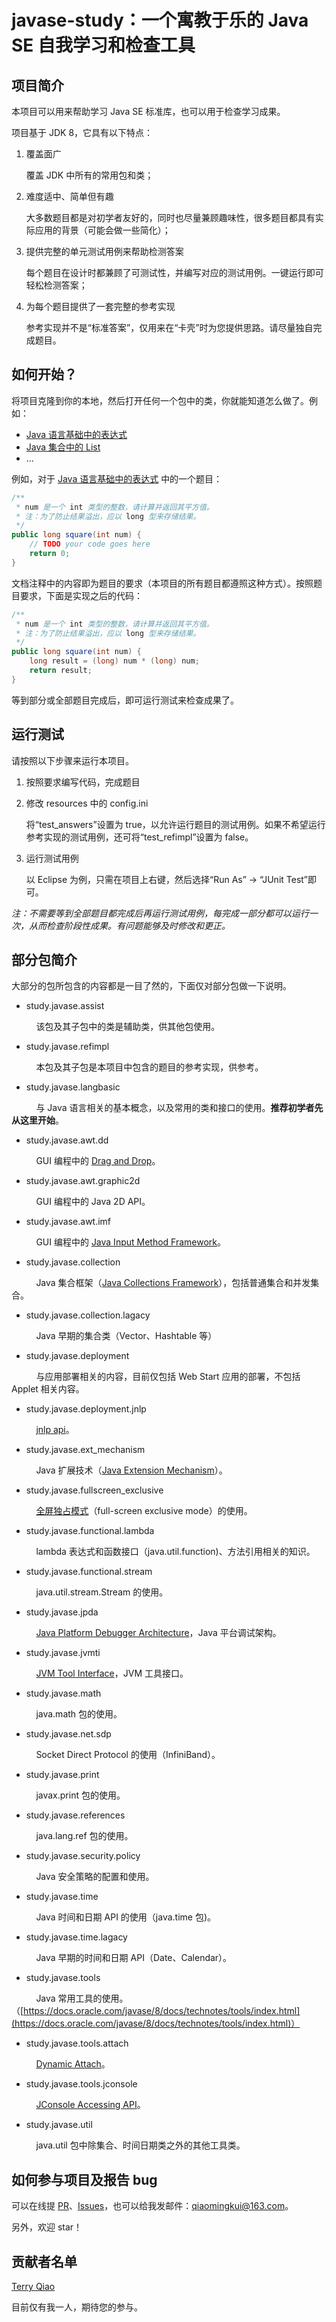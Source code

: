 # javase-study：一个寓教于乐的 Java SE 自我学习和检查工具

## 项目简介

本项目可以用来帮助学习 Java SE 标准库，也可以用于检查学习成果。

项目基于 JDK 8，它具有以下特点：

1. 覆盖面广

   覆盖 JDK 中所有的常用包和类；

2. 难度适中、简单但有趣

   大多数题目都是对初学者友好的，同时也尽量兼顾趣味性，很多题目都具有实际应用的背景（可能会做一些简化）；

3. 提供完整的单元测试用例来帮助检测答案

   每个题目在设计时都兼顾了可测试性，并编写对应的测试用例。一键运行即可轻松检测答案；

4. 为每个题目提供了一套完整的参考实现

   参考实现并不是“标准答案”，仅用来在“卡壳”时为您提供思路。请尽量独自完成题目。

## 如何开始？

将项目克隆到你的本地，然后打开任何一个包中的类，你就能知道怎么做了。例如：

* [Java 语言基础中的表达式](https://github.com/terry83299387/javase-study/blob/master/src/main/java/study/javase/langbasic/Expressions.java)
* [Java 集合中的 List](https://github.com/terry83299387/javase-study/blob/master/src/main/java/study/javase/collection/Lists.java)
* ...

例如，对于 [Java 语言基础中的表达式](https://github.com/terry83299387/javase-study/blob/master/src/main/java/study/javase/langbasic/Expressions.java) 中的一个题目：

```Java
/**
 * num 是一个 int 类型的整数，请计算并返回其平方值。
 * 注：为了防止结果溢出，应以 long 型来存储结果。
 */
public long square(int num) {
	// TODO your code goes here
	return 0;
}
```

文档注释中的内容即为题目的要求（本项目的所有题目都遵照这种方式）。按照题目要求，下面是实现之后的代码：

```Java
/**
 * num 是一个 int 类型的整数，请计算并返回其平方值。
 * 注：为了防止结果溢出，应以 long 型来存储结果。
 */
public long square(int num) {
	long result = (long) num * (long) num;
	return result;
}
```

等到部分或全部题目完成后，即可运行测试来检查成果了。

## 运行测试

请按照以下步骤来运行本项目。

1. 按照要求编写代码，完成题目

2. 修改 resources 中的 config.ini

   将“test\_answers”设置为 true，以允许运行题目的测试用例。如果不希望运行参考实现的测试用例，还可将“test\_refimpl”设置为 false。

3. 运行测试用例

   以 Eclipse 为例，只需在项目上右键，然后选择“Run As” -> “JUnit Test”即可。

*注：不需要等到全部题目都完成后再运行测试用例，每完成一部分都可以运行一次，从而检查阶段性成果。有问题能够及时修改和更正。*

## 部分包简介

大部分的包所包含的内容都是一目了然的，下面仅对部分包做一下说明。

* study.javase.assist

&nbsp; &nbsp; &nbsp; &nbsp; &nbsp; 该包及其子包中的类是辅助类，供其他包使用。

* study.javase.refimpl

&nbsp; &nbsp; &nbsp; &nbsp; &nbsp; 本包及其子包是本项目中包含的题目的参考实现，供参考。

* study.javase.langbasic

&nbsp; &nbsp; &nbsp; &nbsp; &nbsp; 与 Java 语言相关的基本概念，以及常用的类和接口的使用。<b>推荐初学者先从这里开始</b>。

* study.javase.awt.dd

&nbsp; &nbsp; &nbsp; &nbsp; &nbsp; GUI 编程中的 [Drag and Drop](https://docs.oracle.com/javase/8/docs/technotes/guides/dragndrop/index.html)。

* study.javase.awt.graphic2d

&nbsp; &nbsp; &nbsp; &nbsp; &nbsp; GUI 编程中的 Java 2D API。

* study.javase.awt.imf

&nbsp; &nbsp; &nbsp; &nbsp; &nbsp; GUI 编程中的 [Java Input Method Framework](https://docs.oracle.com/javase/8/docs/technotes/guides/imf/index.html)。

* study.javase.collection

&nbsp; &nbsp; &nbsp; &nbsp; &nbsp; Java 集合框架（[Java Collections Framework](https://docs.oracle.com/javase/8/docs/technotes/guides/collections/index.html)），包括普通集合和并发集合。

* study.javase.collection.lagacy

&nbsp; &nbsp; &nbsp; &nbsp; &nbsp; Java 早期的集合类（Vector、Hashtable 等）

* study.javase.deployment

&nbsp; &nbsp; &nbsp; &nbsp; &nbsp; 与应用部署相关的内容，目前仅包括 Web Start 应用的部署，不包括 Applet 相关内容。

* study.javase.deployment.jnlp

&nbsp; &nbsp; &nbsp; &nbsp; &nbsp; [jnlp api](https://docs.oracle.com/javase/8/docs/jre/api/javaws/jnlp/index.html)。

* study.javase.ext_mechanism

&nbsp; &nbsp; &nbsp; &nbsp; &nbsp; Java 扩展技术（[Java Extension Mechanism](https://docs.oracle.com/javase/8/docs/technotes/guides/extensions/index.html)）。

* study.javase.fullscreen_exclusive

&nbsp; &nbsp; &nbsp; &nbsp; &nbsp; [全屏独占模式](https://docs.oracle.com/javase/tutorial/extra/fullscreen/index.html)（full-screen exclusive mode）的使用。

* study.javase.functional.lambda

&nbsp; &nbsp; &nbsp; &nbsp; &nbsp; lambda 表达式和函数接口（java.util.function)、方法引用相关的知识。

* study.javase.functional.stream

&nbsp; &nbsp; &nbsp; &nbsp; &nbsp; java.util.stream.Stream 的使用。

* study.javase.jpda

&nbsp; &nbsp; &nbsp; &nbsp; &nbsp; [Java Platform Debugger Architecture](https://docs.oracle.com/javase/8/docs/technotes/guides/jpda/index.html)，Java 平台调试架构。

* study.javase.jvmti

&nbsp; &nbsp; &nbsp; &nbsp; &nbsp; [JVM Tool Interface](https://docs.oracle.com/javase/8/docs/technotes/guides/jvmti/index.html)，JVM 工具接口。

* study.javase.math

&nbsp; &nbsp; &nbsp; &nbsp; &nbsp; java.math 包的使用。

* study.javase.net.sdp

&nbsp; &nbsp; &nbsp; &nbsp; &nbsp; Socket Direct Protocol 的使用（InfiniBand）。

* study.javase.print

&nbsp; &nbsp; &nbsp; &nbsp; &nbsp; javax.print 包的使用。

* study.javase.references

&nbsp; &nbsp; &nbsp; &nbsp; &nbsp; java.lang.ref 包的使用。

* study.javase.security.policy

&nbsp; &nbsp; &nbsp; &nbsp; &nbsp; Java 安全策略的配置和使用。

* study.javase.time

&nbsp; &nbsp; &nbsp; &nbsp; &nbsp; Java 时间和日期 API 的使用（java.time 包)。

* study.javase.time.lagacy

&nbsp; &nbsp; &nbsp; &nbsp; &nbsp; Java 早期的时间和日期 API（Date、Calendar）。

* study.javase.tools

&nbsp; &nbsp; &nbsp; &nbsp; &nbsp; Java 常用工具的使用。（[https://docs.oracle.com/javase/8/docs/technotes/tools/index.html](https://docs.oracle.com/javase/8/docs/technotes/tools/index.html)）

* study.javase.tools.attach

&nbsp; &nbsp; &nbsp; &nbsp; &nbsp; [Dynamic Attach](https://docs.oracle.com/javase/8/docs/technotes/guides/attach/index.html)。

* study.javase.tools.jconsole

&nbsp; &nbsp; &nbsp; &nbsp; &nbsp; [JConsole Accessing API](https://docs.oracle.com/javase/8/docs/technotes/guides/management/jconsole.html)。

* study.javase.util

&nbsp; &nbsp; &nbsp; &nbsp; &nbsp; java.util 包中除集合、时间日期类之外的其他工具类。

## 如何参与项目及报告 bug

可以在线提 [PR](https://github.com/terry83299387/javase-study/pulls)、[Issues](https://github.com/terry83299387/javase-study/issues)，也可以给我发邮件：[qiaomingkui@163.com](mailto:qiaomingkui@163.com)。

另外，欢迎 star！

## 贡献者名单

[Terry Qiao](https://github.com/terry83299387)

目前仅有我一人，期待您的参与。
